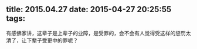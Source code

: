 title: 2015.04.27
date: 2015-04-27 20:25:55
tags:
---

有感佛家讲，这辈子是上辈子的业障，是受罪的，会不会有人觉得受这样的惩罚太清了，让下辈子受更中的罪呢？
